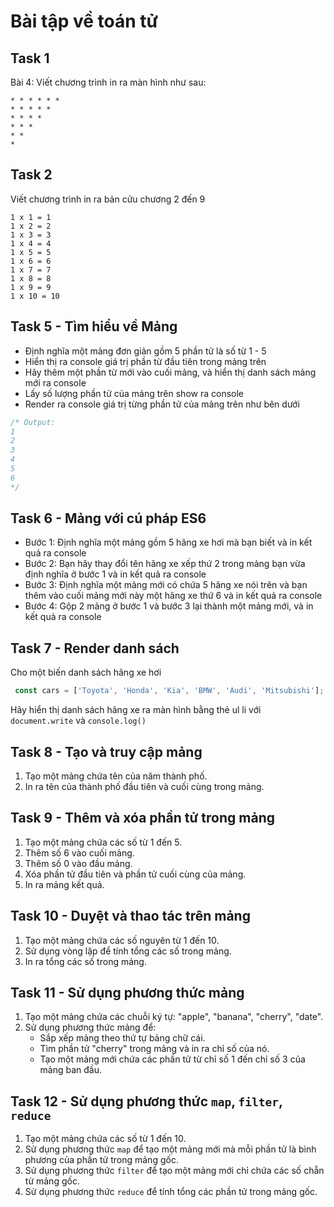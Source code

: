 # Bài tập về toán tử


## Task 1

Bài 4: Viết chương trình in ra màn hình như sau:

```
* * * * * *
* * * * *
* * * *
* * *
* *
*
```

## Task 2

Viết chương trình in ra bản cửu chương 2 đến 9

```
1 x 1 = 1
1 x 2 = 2
1 x 3 = 3
1 x 4 = 4
1 x 5 = 5
1 x 6 = 6
1 x 7 = 7
1 x 8 = 8
1 x 9 = 9
1 x 10 = 10
```


## Task 5 - Tìm hiểu về Mảng

* Định nghĩa một mảng đơn giản gồm 5 phần tử là số từ 1 - 5
* Hiển thị ra console giá trị phần từ đầu tiên trong mảng trên
* Hãy thêm một phần từ mới vào cuối mảng, và hiển thị danh sách mảng mới ra console
* Lấy số lượng phần tử của mảng trên show ra console
* Render ra console giá trị từng phần tử của mảng trên như bên dưới

```js
/* Output:
1
2
3
4
5
6
*/
```

## Task 6 - Mảng với cú pháp ES6

* Bước 1: Định nghĩa một mảng gồm 5 hãng xe hơi mà bạn biết và in kết quả ra console
* Bước 2: Bạn hãy thay đổi tên hãng xe xếp thứ 2 trong mảng bạn vừa định nghĩa ở bước 1 và in kết quả ra console
* Bước 3: Định nghĩa một mảng mới có chứa 5 hãng xe nói trên và bạn thêm vào cuối mảng mới này một hãng xe thứ 6 và in kết quả ra console
* Bước 4: Gộp 2 mảng ở bước 1 và bước 3 lại thành một mảng mới, và in kết quả ra console



## Task 7 - Render danh sách

Cho một biến danh sách hãng xe hơi

```js
 const cars = ['Toyota', 'Honda', 'Kia', 'BMW', 'Audi', 'Mitsubishi'];

```

Hãy hiển thị danh sách hãng xe ra màn hình bằng thẻ ul li với `document.write` và `console.log()`


## Task 8 - Tạo và truy cập mảng

1. Tạo một mảng chứa tên của năm thành phố.
2. In ra tên của thành phố đầu tiên và cuối cùng trong mảng.


## Task 9 - Thêm và xóa phần tử trong mảng

1. Tạo một mảng chứa các số từ 1 đến 5.
2. Thêm số 6 vào cuối mảng.
3. Thêm số 0 vào đầu mảng.
4. Xóa phần tử đầu tiên và phần tử cuối cùng của mảng.
5. In ra mảng kết quả.


## Task 10 - Duyệt và thao tác trên mảng

1. Tạo một mảng chứa các số nguyên từ 1 đến 10.
2. Sử dụng vòng lặp để tính tổng các số trong mảng.
3. In ra tổng các số trong mảng.



## Task 11 - Sử dụng phương thức mảng

1. Tạo một mảng chứa các chuỗi ký tự: "apple", "banana", "cherry", "date".
2. Sử dụng phương thức mảng để:
   - Sắp xếp mảng theo thứ tự bảng chữ cái.
   - Tìm phần tử "cherry" trong mảng và in ra chỉ số của nó.
   - Tạo một mảng mới chứa các phần tử từ chỉ số 1 đến chỉ số 3 của mảng ban đầu.



## Task 12 - Sử dụng phương thức `map`, `filter`, `reduce`

1. Tạo một mảng chứa các số từ 1 đến 10.
2. Sử dụng phương thức `map` để tạo một mảng mới mà mỗi phần tử là bình phương của phần tử trong mảng gốc.
3. Sử dụng phương thức `filter` để tạo một mảng mới chỉ chứa các số chẵn từ mảng gốc.
4. Sử dụng phương thức `reduce` để tính tổng các phần tử trong mảng gốc.
